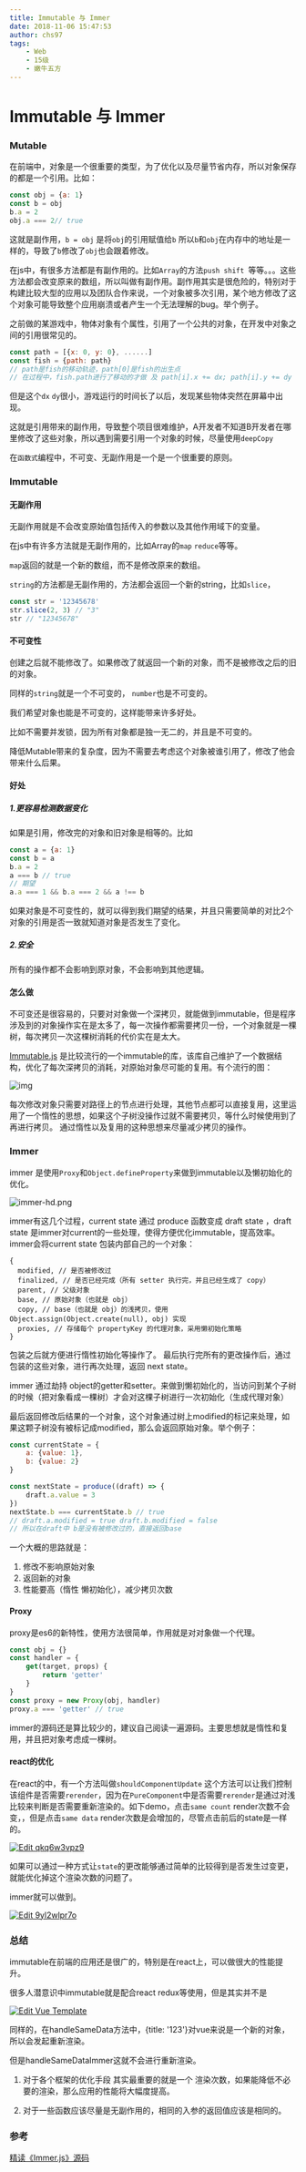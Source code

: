 ```yaml
---
title: Immutable 与 Immer
date: 2018-11-06 15:47:53
author: chs97
tags:
	- Web
	- 15级
	- 嫩牛五方
---
```

# Immutable 与 Immer

### Mutable

在前端中，对象是一个很重要的类型，为了优化以及尽量节省内存，所以对象保存的都是一个引用。比如：

```javascript
const obj = {a: 1}
const b = obj
b.a = 2
obj.a === 2// true
```

这就是副作用，`b = obj`  是将`obj`的引用赋值给`b` 所以`b`和`obj`在内存中的地址是一样的，导致了`b`修改了`obj`也会跟着修改。

在js中，有很多方法都是有副作用的。比如`Array`的方法`push shift `等等。。。这些方法都会改变原来的数组，所以叫做有副作用。副作用其实是很危险的，特别对于构建比较大型的应用以及团队合作来说，一个对象被多次引用，某个地方修改了这个对象可能导致整个应用崩溃或者产生一个无法理解的bug。举个例子。

之前做的某游戏中，物体对象有个属性，引用了一个公共的对象，在开发中对象之间的引用很常见的。

```javascript
const path = [{x: 0, y: 0}, ......]
const fish = {path: path}
// path是fish的移动轨迹，path[0]是fish的出生点
// 在过程中，fish.path进行了移动的才做 及 path[i].x += dx; path[i].y += dy
```

但是这个`dx` `dy`很小，游戏运行的时间长了以后，发现某些物体突然在屏幕中出现。

这就是引用带来的副作用，导致整个项目很难维护，A开发者不知道B开发者在哪里修改了这些对象，所以遇到需要引用一个对象的时候，尽量使用`deepCopy`

在`函数式`编程中，不可变、无副作用是一个是一个很重要的原则。

### Immutable

#### 无副作用

无副作用就是不会改变原始值包括传入的参数以及其他作用域下的变量。

在js中有许多方法就是无副作用的，比如Array的`map` `reduce`等等。

`map`返回的就是一个新的数组，而不是修改原来的数组。

`string`的方法都是无副作用的，方法都会返回一个新的string，比如`slice`，

```javascript
const str = '12345678'
str.slice(2, 3) // "3"
str // "12345678"
```

#### 不可变性

创建之后就不能修改了。如果修改了就返回一个新的对象，而不是被修改之后的旧的对象。

同样的`string`就是一个不可变的， `number`也是不可变的。

我们希望对象也能是不可变的，这样能带来许多好处。

比如不需要并发锁，因为所有对象都是独一无二的，并且是不可变的。

降低Mutable带来的复杂度，因为不需要去考虑这个对象被谁引用了，修改了他会带来什么后果。

#### 好处

##### 1.更容易检测数据变化

如果是引用，修改完的对象和旧对象是相等的。比如

```javascript
const a = {a: 1}
const b = a
b.a = 2
a === b // true
// 期望
a.a === 1 && b.a === 2 && a !== b
```

如果对象是不可变性的，就可以得到我们期望的结果，并且只需要简单的对比2个对象的引用是否一致就知道对象是否发生了变化。

##### 2.安全

所有的操作都不会影响到原对象，不会影响到其他逻辑。

#### 怎么做

不可变还是很容易的，只要对对象做一个深拷贝，就能做到immutable，但是程序涉及到的对象操作实在是太多了，每一次操作都需要拷贝一份，一个对象就是一棵树，每次拷贝一次这棵树消耗的代价实在是太大。

[Immutable.js](https://facebook.github.io/immutable-js/) 是比较流行的一个immutable的库，该库自己维护了一个数据结构，优化了每次深拷贝的消耗，对原始对象尽可能的复用。有个流行的图：

![img](http://zhenhua-lee.github.io/img/immutable/change.gif)

每次修改对象只需要对路径上的节点进行处理，其他节点都可以直接复用，这里运用了一个惰性的思想，如果这个子树没操作过就不需要拷贝，等什么时候使用到了再进行拷贝。
通过惰性以及复用的这种思想来尽量减少拷贝的操作。


### Immer
immer 是使用`Proxy`和`Object.defineProperty`来做到immutable以及懒初始化的优化。

![immer-hd.png](https://github.com/mweststrate/immer/raw/master/images/hd/immer.png)

immer有这几个过程，current state 通过 produce 函数变成 draft state ，draft state 是immer对current的一些处理，使得方便优化immutable，提高效率。immer会将current state 包装内部自己的一个对象：

```text
{
  modified, // 是否被修改过
  finalized, // 是否已经完成（所有 setter 执行完，并且已经生成了 copy）
  parent, // 父级对象
  base, // 原始对象（也就是 obj）
  copy, // base（也就是 obj）的浅拷贝，使用 Object.assign(Object.create(null), obj) 实现
  proxies, // 存储每个 propertyKey 的代理对象，采用懒初始化策略
}
```

包装之后就方便进行惰性初始化等操作了。 最后执行完所有的更改操作后，通过包装的这些对象，进行再次处理，返回 next state。

immer 通过劫持 object的getter和setter。来做到懒初始化的，当访问到某个子树的时候（把对象看成一棵树）才会对这棵子树进行一次初始化（生成代理对象）

最后返回修改后结果的一个对象，这个对象通过树上modified的标记来处理，如果这颗子树没有被标记成modified，那么会返回原始对象。举个例子：

```javascript
const currentState = {
    a: {value: 1},
    b: {value: 2}
}
```

```javascript
const nextState = produce((draft) => {
    draft.a.value = 3
})
nextState.b === currentState.b // true
// draft.a.modified = true draft.b.modified = false
// 所以在draft中 b是没有被修改过的，直接返回base
```

一个大概的思路就是：

1. 修改不影响原始对象
2. 返回新的对象
3. 性能要高（惰性 懒初始化），减少拷贝次数

#### Proxy

proxy是es6的新特性，使用方法很简单，作用就是对对象做一个代理。

```javascript
const obj = {}
const handler = {
    get(target, props) {
        return 'getter'
    }
}
const proxy = new Proxy(obj, handler)
proxy.a === 'getter' // true
```

immer的源码还是算比较少的，建议自己阅读一遍源码。主要思想就是惰性和复用，并且把对象考虑成一棵树。

#### react的优化

在react的中，有一个方法叫做`shouldComponentUpdate` 这个方法可以让我们控制该组件是否需要`rerender`，因为在`PureComponent`中是否需要`rerender`是通过对浅比较来判断是否需要重新渲染的。如下demo，点击`same count` render次数不会变，，但是点击`same data` render次数是会增加的，尽管点击前后的state是一样的。

[![Edit qkq6w3vpz9](https://codesandbox.io/static/img/play-codesandbox.svg)](https://codesandbox.io/s/qkq6w3vpz9)

如果可以通过一种方式让`state`的更改能够通过简单的比较得到是否发生过变更，就能优化掉这个渲染次数的问题了。

immer就可以做到。

[![Edit 9yl2wlpr7o](https://codesandbox.io/static/img/play-codesandbox.svg)](https://codesandbox.io/s/9yl2wlpr7o)

### 总结

immutable在前端的应用还是很广的，特别是在react上，可以做很大的性能提升。

很多人潜意识中immutable就是配合react redux等使用，但是其实并不是

[![Edit Vue Template](https://codesandbox.io/static/img/play-codesandbox.svg)](https://codesandbox.io/s/r0z448jxm4)

同样的，在handleSameData方法中，{title: '123'}对vue来说是一个新的对象，所以会发起重新渲染。

但是handleSameDataImmer这就不会进行重新渲染。

1. 对于各个框架的优化手段 其实最重要的就是一个 渲染次数，如果能降低不必要的渲染，那么应用的性能将大幅度提高。

2. 对于一些函数应该尽量是无副作用的，相同的入参的返回值应该是相同的。

### 参考

[精读《Immer.js》源码](https://zhuanlan.zhihu.com/p/34691516)

